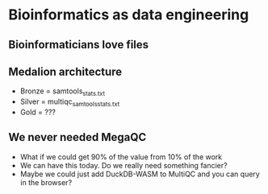 # Bioinformatics as data engineering


## Bioinformaticians love files


## Medalion architecture

-   Bronze = samtools<sub>stats.txt</sub>
-   Silver = multiqc<sub>samtools</sub><sub>stats.txt</sub>
-   Gold = ???


## We never needed MegaQC

-   What if we could get 90% of the value from 10% of the work
-   We can have this today. Do we really need something fancier?
-   Maybe we could just add DuckDB-WASM to MultiQC and you can query in the browser?




